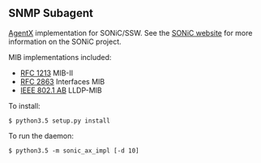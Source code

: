 ## SNMP Subagent

[AgentX](https://www.ietf.org/rfc/rfc2741.txt) implementation for SONiC/SSW. See the [SONiC website](http://azure.github.io/SONiC/) for more information on the SONiC project.

MIB implementations included:

* [RFC 1213](https://www.ietf.org/rfc/rfc1213.txt) MIB-II
* [RFC 2863](https://www.ietf.org/rfc/rfc2863.txt) Interfaces MIB
* [IEEE 802.1 AB](http://www.ieee802.org/1/files/public/MIBs/LLDP-MIB-200505060000Z.txt) LLDP-MIB

To install:
```
$ python3.5 setup.py install
```

To run the daemon:
```
$ python3.5 -m sonic_ax_impl [-d 10]
```

